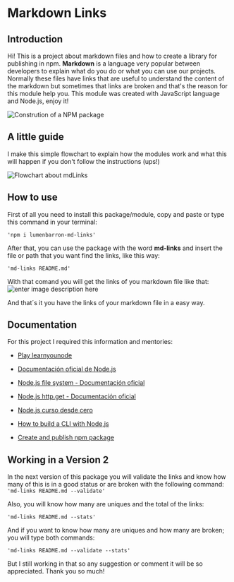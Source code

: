 # Markdown Links

## Introduction
Hi! This is a project about markdown files and how to create a library for publishing in npm. **Markdown** is a language very popular between developers to explain what do you do or what you can use our projects. Normally these files have links that are useful to understand the content of the markdown but sometimes that links are broken and that's the reason for this module help you.
This module was created with JavaScript language and Node.js, enjoy it!

![Constrution of a NPM package ](https://miro.medium.com/max/1047/1*Cv7F9UtBMhsrcV2_rwqEgA.png)


##  A little guide

I make this simple flowchart to explain how the modules work and what this will happen if you don't follow the instructions (ups!)

![Flowchart about mdLinks](https://lh3.googleusercontent.com/m96SzzIMzyIFdTfXwaG4IOTG4UoLLP7BQdCC9Y3Cdn2o7InmuBrF20xmOD235HsW0j1NBv1Rj6BS)
## How to use


First of all you need to install this package/module, copy and paste  or type this command in your terminal:

`'npm i lumenbarron-md-links'`

After that, you can use the package with the word **md-links** and insert the file or path that you want find the links, like this way:

`'md-links README.md'`

With that comand you will  get the links of you markdown file like that: 
![enter image description here](https://lh3.googleusercontent.com/XbbhFmkc5QmoZo-5h0ich5faVUXzKcTJ3-4XHaGtT3OT8FAQv0uaE7AVj09LRzZDaBby2lUWjyMR)

And that´s it you have the links of your markdown file in a easy way.

## Documentation
For this project I required this information and mentories:

- [Play learnyounode](https://github.com/workshopper/learnyounode)
- [Documentación oficial de Node.js](https://nodejs.org/es/about/)

-  [Node.js file system - Documentación oficial](https://nodejs.org/api/fs.html)

-  [Node.js http.get - Documentación oficial](https://nodejs.org/api/http.html#http_http_get_options_callback)
- [Node.js curso desde cero](https://www.youtube.com/watch?v=BhvLIzVL8_o&list=LLgVy8kVPhtvLSTfZA3dqlYA&index=8&t=2194s)

- [How to build a CLI with Node,js](https://www.twilio.com/blog/how-to-build-a-cli-with-node-js)
- [Create and publish npm package](https://medium.freecodecamp.org/how-to-create-and-publish-your-npm-package-node-module-in-just-10-minutes-b8ca3a100050)


## Working in a Version 2
In the next version of this package you will validate the links and know how many of this is in a good status or are broken with the following command: 
`'md-links README.md --validate'`

Also, you will know how many are uniques and the total of the links:

`'md-links README.md --stats'`

And if you want to know how many are uniques and how many are broken; you will type both commands:

`'md-links README.md --validate --stats'`

But I still working in that so any suggestion or comment it will be so appreciated. Thank you so much!

